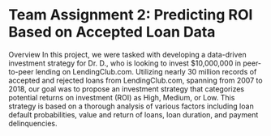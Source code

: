 # Team Assignment 2: Predicting ROI Based on Accepted Loan Data

Overview
In this project, we were tasked with developing a data-driven investment strategy for Dr. D., who is looking to invest $10,000,000 in peer-to-peer lending on LendingClub.com. Utilizing nearly 30 million records of accepted and rejected loans from LendingClub.com, spanning from 2007 to 2018, our goal was to propose an investment strategy that categorizes potential returns on investment (ROI) as High, Medium, or Low. This strategy is based on a thorough analysis of various factors including loan default probabilities, value and return of loans, loan duration, and payment delinquencies.
